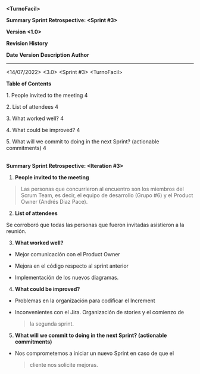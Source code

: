 **\<TurnoFacil\>**

**Summary Sprint Retrospective: \<Sprint \#3\>**

**Version \<1.0\>**

**Revision History**

  **Date**        **Version**   **Description**   **Author**
  --------------- ------------- ----------------- ------------
  \<14/07/2022\>   \<3.0\>       \<Sprint #3\>       \<TurnoFacil\>
                                                  
                                                  
                                                  

**Table of Contents**

1\. People invited to the meeting 4

2\. List of attendees 4

3\. What worked well? 4

4\. What could be improved? 4

5\. What will we commit to doing in the next Sprint? (actionable
commitments) 4

\
**Summary Sprint Retrospective: \<Iteration \#3\>**

1.  **People invited to the meeting**

> Las personas que concurrieron al encuentro son los miembros del Scrum
> Team, es decir, el equipo de desarrollo (Grupo \#6) y el Product Owner
> (Andrés Diaz Pace).

2.  **List of attendees**

Se corroboró que todas las personas que fueron invitadas asistieron a la
reunión.

3.  **What worked well?**

-   Mejor comunicación con el Product Owner

-   Mejora en el código respecto al sprint anterior

-   Implementación de los nuevos diagramas.

4.  **What could be improved?**

-   Problemas en la organización para codificar el Increment

-   Inconvenientes con el Jira. Organización de stories y el comienzo de
    > la segunda sprint.

5.  **What will we commit to doing in the next Sprint? (actionable
    commitments)**

-   Nos comprometemos a iniciar un nuevo Sprint en caso de que el
    > cliente nos solicite mejoras.
